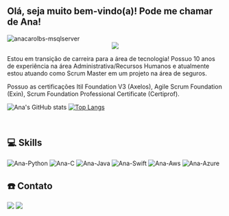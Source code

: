 ## Olá, seja muito bem-vindo(a)! Pode me chamar de Ana! 

<img align="center" alt="anacarolbs-msqlserver"  src="https://komarev.com/ghpvc/?username=anacarolbs&style=flat-square">
  <div align="center">
  <img src="https://github-readme-streak-stats.herokuapp.com/?user=anacarolbs&theme=dark">
  </div>

Estou em transição de carreira para a área de tecnologia! Possuo 10 anos de experiência na área Administrativa/Recursos Humanos e atualmente estou atuando como Scrum Master em um projeto na área de seguros. 

Possuo as certificações Itil Foundation V3 (Axelos), Agile Scrum Foundation (Exin), Scrum Foundation Professional Certificate (Certiprof). 
  
![Ana's GitHub stats](https://github-readme-stats.vercel.app/api?username=anacarolbs&show_icons=true&theme=default)
[![Top Langs](https://github-readme-stats.vercel.app/api/top-langs/?username=anacarolbs)](https://github.com/anacarolbs/github-readme-stats)


<div style="display: inline_block"><br>

## 💻 Skills

  <img align="center" alt="Ana-Python" src="https://img.shields.io/badge/Python-3776AB?style=for-the-badge&logo=python&logoColor=white">
  <img align="center" alt="Ana-C" src="https://img.shields.io/badge/C-00599C?style=for-the-badge&logo=c&logoColor=white">
  <img align="center" alt="Ana-Java" src="https://img.shields.io/badge/Java-ED8B00?style=for-the-badge&logo=java&logoColor=white">
  <img align="center" alt="Ana-Swift" src="https://img.shields.io/badge/swift-F54A2A?style=for-the-badge&logo=swift&logoColor=white">
  <img align="center" alt="Ana-Aws" src="https://img.shields.io/badge/Amazon_AWS-232F3E?style=for-the-badge&logo=amazon-aws&logoColor=white">
  <img align="center" alt="Ana-Azure" src="https://img.shields.io/badge/Microsoft_Azure-0089D6?style=for-the-badge&logo=microsoft-azure&logoColor=white">
  
  
</div>
  
  ##
 
<div> 


## ☎️ Contato

  <a href = "mailto:souzaanacarolb@gmail.com"><img src="https://img.shields.io/badge/Gmail-D14836?style=for-the-badge&logo=gmail&logoColor=white" target="_blank"></a>
  <a href="https://www.linkedin.com/in/anacarolbs" target="_blank"><img src="https://img.shields.io/badge/-LinkedIn-%230077B5?style=for-the-badge&logo=linkedin&logoColor=white" target="_blank"></a> 
  
</div>
